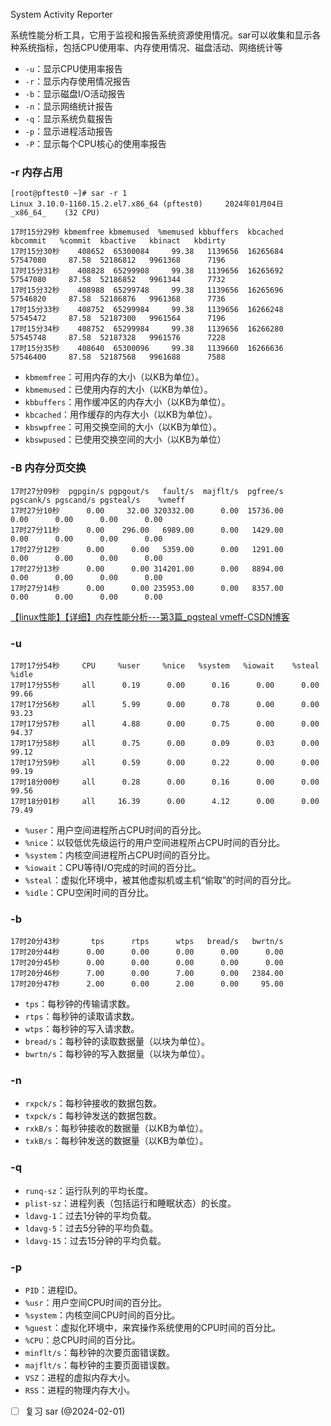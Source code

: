 
System Activity Reporter

系统性能分析工具，它用于监视和报告系统资源使用情况。sar可以收集和显示各种系统指标，包括CPU使用率、内存使用情况、磁盘活动、网络统计等

- `-u`：显示CPU使用率报告
- `-r`：显示内存使用情况报告
- `-b`：显示磁盘I/O活动报告
- `-n`：显示网络统计报告
- `-q`：显示系统负载报告
- `-p`：显示进程活动报告
- `-P`：显示每个CPU核心的使用率报告

### -r  内存占用

```shell
[root@pftest0 ~]# sar -r 1
Linux 3.10.0-1160.15.2.el7.x86_64 (pftest0) 	2024年01月04日 	_x86_64_	(32 CPU)

17时15分29秒 kbmemfree kbmemused  %memused kbbuffers  kbcached  kbcommit   %commit  kbactive   kbinact   kbdirty
17时15分30秒    408652  65300084     99.38   1139656  16265684  57547080     87.58  52186812   9961368      7196
17时15分31秒    408828  65299908     99.38   1139656  16265692  57547080     87.58  52186852   9961344      7732
17时15分32秒    408988  65299748     99.38   1139656  16265696  57546820     87.58  52186876   9961368      7736
17时15分33秒    408752  65299984     99.38   1139656  16266248  57545472     87.58  52187300   9961564      7196
17时15分34秒    408752  65299984     99.38   1139656  16266280  57545748     87.58  52187328   9961576      7228
17时15分35秒    408640  65300096     99.38   1139660  16266636  57546400     87.58  52187568   9961688      7588
```

- `kbmemfree`：可用内存的大小（以KB为单位）。
- `kbmemused`：已使用内存的大小（以KB为单位）。
- `kbbuffers`：用作缓冲区的内存大小（以KB为单位）。
- `kbcached`：用作缓存的内存大小（以KB为单位）。
- `kbswpfree`：可用交换空间的大小（以KB为单位）。
- `kbswpused`：已使用交换空间的大小（以KB为单位）


### -B 内存分页交换


```
17时27分09秒  pgpgin/s pgpgout/s   fault/s  majflt/s  pgfree/s pgscank/s pgscand/s pgsteal/s    %vmeff
17时27分10秒      0.00     32.00 320332.00      0.00  15736.00      0.00      0.00      0.00      0.00
17时27分11秒      0.00    296.00   6989.00      0.00   1429.00      0.00      0.00      0.00      0.00
17时27分12秒      0.00      0.00   5359.00      0.00   1291.00      0.00      0.00      0.00      0.00
17时27分13秒      0.00      0.00 314201.00      0.00   8894.00      0.00      0.00      0.00      0.00
17时27分14秒      0.00      0.00 235953.00      0.00   8357.00      0.00      0.00      0.00      0.00
```

[【linux性能】【详细】内存性能分析---第3篇\_pgsteal vmeff-CSDN博客](https://blog.csdn.net/qq_23150755/article/details/113182424)


### -u

```
17时17分54秒     CPU     %user     %nice   %system   %iowait    %steal     %idle
17时17分55秒     all      0.19      0.00      0.16      0.00      0.00     99.66
17时17分56秒     all      5.99      0.00      0.78      0.00      0.00     93.23
17时17分57秒     all      4.88      0.00      0.75      0.00      0.00     94.37
17时17分58秒     all      0.75      0.00      0.09      0.03      0.00     99.12
17时17分59秒     all      0.59      0.00      0.22      0.00      0.00     99.19
17时18分00秒     all      0.28      0.00      0.16      0.00      0.00     99.56
17时18分01秒     all     16.39      0.00      4.12      0.00      0.00     79.49
```

- `%user`：用户空间进程所占CPU时间的百分比。
- `%nice`：以较低优先级运行的用户空间进程所占CPU时间的百分比。
- `%system`：内核空间进程所占CPU时间的百分比。
- `%iowait`：CPU等待I/O完成的时间的百分比。
- `%steal`：虚拟化环境中，被其他虚拟机或主机“偷取”的时间的百分比。
- `%idle`：CPU空闲时间的百分比。

### -b

```
17时20分43秒       tps      rtps      wtps   bread/s   bwrtn/s
17时20分44秒      0.00      0.00      0.00      0.00      0.00
17时20分45秒      0.00      0.00      0.00      0.00      0.00
17时20分46秒      7.00      0.00      7.00      0.00   2384.00
17时20分47秒      2.00      0.00      2.00      0.00     95.00
```

- `tps`：每秒钟的传输请求数。
- `rtps`：每秒钟的读取请求数。
- `wtps`：每秒钟的写入请求数。
- `bread/s`：每秒钟的读取数据量（以块为单位）。
- `bwrtn/s`：每秒钟的写入数据量（以块为单位）。



### -n


- `rxpck/s`：每秒钟接收的数据包数。
- `txpck/s`：每秒钟发送的数据包数。
- `rxkB/s`：每秒钟接收的数据量（以KB为单位）。
- `txkB/s`：每秒钟发送的数据量（以KB为单位）。

### -q
- `runq-sz`：运行队列的平均长度。
- `plist-sz`：进程列表（包括运行和睡眠状态）的长度。
- `ldavg-1`：过去1分钟的平均负载。
- `ldavg-5`：过去5分钟的平均负载。
- `ldavg-15`：过去15分钟的平均负载。


### -p




- `PID`：进程ID。
- `%usr`：用户空间CPU时间的百分比。
- `%system`：内核空间CPU时间的百分比。
- `%guest`：虚拟化环境中，来宾操作系统使用的CPU时间的百分比。
- `%CPU`：总CPU时间的百分比。
- `minflt/s`：每秒钟的次要页面错误数。
- `majflt/s`：每秒钟的主要页面错误数。
- `VSZ`：进程的虚拟内存大小。
- `RSS`：进程的物理内存大小。



- [ ]  复习 sar (@2024-02-01)
